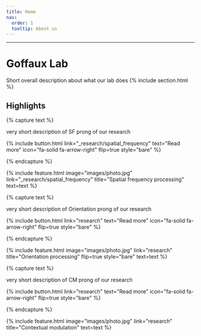 ```yaml
---
title: Home
nav: 
  order: 1
  tooltip: About us
---
```

---

# Goffaux Lab

Short overall description about what our lab does
{% include section.html %}

## Highlights

{% capture text %}

very short description of SF prong of our research

{%
  include button.html
  link="_research/spatial_frequency"
  text="Read more"
  icon="fa-solid fa-arrow-right"
  flip=true
  style="bare"
%}

{% endcapture %}

{%
  include feature.html
  image="images/photo.jpg"
  link="_research/spatial_frequency"
  title="Spatial frequency processing"
  text=text
%}

{% capture text %}

very short description of Orientation prong of our research

{%
  include button.html
  link="research"
  text="Read more"
  icon="fa-solid fa-arrow-right"
  flip=true
  style="bare"
%}

{% endcapture %}

{%
  include feature.html
  image="images/photo.jpg"
  link="research"
  title="Orientation processing"
  flip=true
  style="bare"
  text=text
%}

{% capture text %}

very short description of CM prong of our research

{%
  include button.html
  link="research"
  text="Read more"
  icon="fa-solid fa-arrow-right"
  flip=true
  style="bare"
%}

{% endcapture %}

{%
  include feature.html
  image="images/photo.jpg"
  link="research"
  title="Contextual modulation"
  text=text
%}
